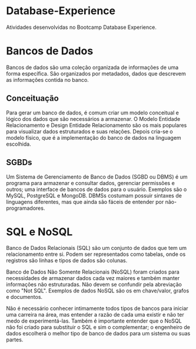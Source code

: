 # Database-Experience
Atividades desenvolvidas no Bootcamp Database Experience.

# Bancos de Dados
Bancos de dados são uma coleção organizada de informações de uma forma específica. São organizados por metadados, dados que descrevem as informações contida no banco.

## Conceituação
Para gerar um banco de dados, é comum criar um modelo conceitual e lógico dos dados que são necessários a armazenar. O Modelo Entidade Relacionamento e Design Entidade Relacionamento são os mais populares para visualizar dados estruturados e suas relações. Depois cria-se o modelo físico, que é a implementação do banco de dados na linguagem escolhida.

## SGBDs
Um Sistema de Gerenciamento de Banco de Dados (SGBD ou DBMS) é um programa para armazenar e consultar dados, gerenciar permissões e outros; uma interface de bancos de dados para o usuário. Exemplos são o MySQL, PostgreSQL e MongoDB. DBMSs costumam possuir sintaxes de linguagens diferentes, mas que ainda são fáceis de entender por não-programadores.

# SQL e NoSQL
Banco de Dados Relacionais (SQL) são um conjunto de dados que tem um relacionamento entre si. Podem ser representados como tabelas, onde os registros são linhas e tipos de dados são colunas.

Banco de Dados Não Somente Relacionais (NoSQL) foram criados para necessidades de armazenar dados cada vez maiores e também manter informações não estruturadas. Não devem se confundir pela abreviação como "Not SQL". Exemplos de dados NoSQL são os em chave/valor, grafos e documentos.

Não é necessário conhecer intimamente todos tipos de bancos para iniciar uma carreira na área, mas entender a razão de cada uma existir e não ter medo de experimentá-las. Também é importante entender que o NoSQL não foi criado para substituir o SQL e sim o complementar; o engenheiro de dados escolherá o melhor tipo de banco de dados para um sistema ou suas partes.
